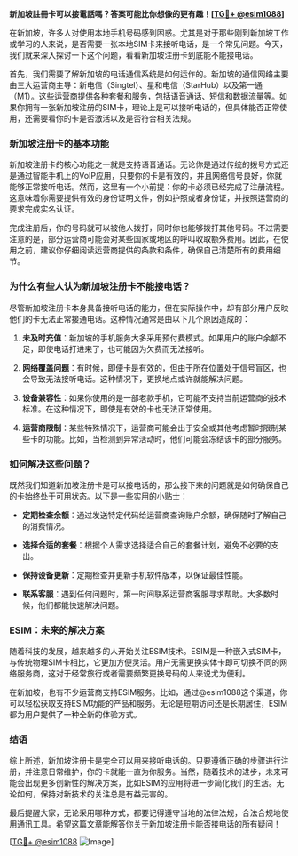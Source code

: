 **新加坡註冊卡可以接電話嗎？答案可能比你想像的更有趣！[[TG💪+ @esim1088](https://t.me/s/esim1088)]**

在新加坡，许多人对使用本地手机号码感到困惑。尤其是对于那些刚到新加坡工作或学习的人来说，是否需要一张本地SIM卡来接听电话，是一个常见问题。今天，我们就来深入探讨一下这个问题，看看新加坡注册卡到底能不能接电话。

首先，我们需要了解新加坡的电话通信系统是如何运作的。新加坡的通信网络主要由三大运营商主导：新电信（Singtel）、星和电信（StarHub）以及第一通（M1）。这些运营商提供各种套餐和服务，包括语音通话、短信和数据流量等。如果你拥有一张新加坡注册的SIM卡，理论上是可以接听电话的，但具体能否正常使用，还需要看你的卡是否激活以及是否符合相关法规。

### 新加坡注册卡的基本功能

新加坡注册卡的核心功能之一就是支持语音通话。无论你是通过传统的拨号方式还是通过智能手机上的VoIP应用，只要你的卡是有效的，并且网络信号良好，你就能够正常接听电话。然而，这里有一个小前提：你的卡必须已经完成了注册流程。这意味着你需要提供有效的身份证明文件，例如护照或者身份证，并按照运营商的要求完成实名认证。

完成注册后，你的号码就可以被他人拨打，同时你也能够拨打其他号码。不过需要注意的是，部分运营商可能会对某些国家或地区的呼叫收取额外费用。因此，在使用之前，建议你仔细阅读运营商提供的条款和条件，确保自己清楚所有的费用细节。

### 为什么有些人认为新加坡注册卡不能接电话？

尽管新加坡注册卡本身具备接听电话的能力，但在实际操作中，却有部分用户反映他们的卡无法正常接通电话。这种情况通常是由以下几个原因造成的：

1. **未及时充值**：新加坡的手机服务大多采用预付费模式。如果用户的账户余额不足，即使电话打进来了，也可能因为欠费而无法接听。
   
2. **网络覆盖问题**：有时候，即便卡是有效的，但由于所在位置处于信号盲区，也会导致无法接听电话。这种情况下，更换地点或许就能解决问题。

3. **设备兼容性**：如果你使用的是一部老款手机，它可能不支持当前运营商的技术标准。在这种情况下，即使是有效的卡也无法正常使用。

4. **运营商限制**：某些特殊情况下，运营商可能会出于安全或其他考虑暂时限制某些卡的功能。比如，当检测到异常活动时，他们可能会冻结该卡的部分服务。

### 如何解决这些问题？

既然我们知道新加坡注册卡是可以接电话的，那么接下来的问题就是如何确保自己的卡始终处于可用状态。以下是一些实用的小贴士：

- **定期检查余额**：通过发送特定代码给运营商查询账户余额，确保随时了解自己的消费情况。
  
- **选择合适的套餐**：根据个人需求选择适合自己的套餐计划，避免不必要的支出。

- **保持设备更新**：定期检查并更新手机软件版本，以保证最佳性能。

- **联系客服**：遇到任何问题时，第一时间联系运营商客服寻求帮助。大多数时候，他们都能快速解决问题。

### ESIM：未来的解决方案

随着科技的发展，越来越多的人开始关注ESIM技术。ESIM是一种嵌入式SIM卡，与传统物理SIM卡相比，它更加方便灵活。用户无需更换实体卡即可切换不同的网络服务商，这对于经常旅行或者需要频繁更换号码的人来说尤为便利。

在新加坡，也有不少运营商支持ESIM服务。比如，通过@esim1088这个渠道，你可以轻松获取支持ESIM功能的产品和服务。无论是短期访问还是长期居住，ESIM都为用户提供了一种全新的体验方式。

### 结语

综上所述，新加坡注册卡是完全可以用来接听电话的。只要遵循正确的步骤进行注册，并注意日常维护，你的卡就能一直为你服务。当然，随着技术的进步，未来可能会出现更多创新性的解决方案，比如ESIM的应用将进一步简化我们的生活。无论如何，保持对新技术的关注总是有益无害的。

最后提醒大家，无论采用哪种方式，都要记得遵守当地的法律法规，合法合规地使用通讯工具。希望这篇文章能解答你关于新加坡注册卡能否接电话的所有疑问！

[[TG💪+ @esim1088](https://t.me/s/esim1088) ![Image](https://i.postimg.cc/4NQfJmqS/Snipaste-2025-05-13-00-14-12.png)]